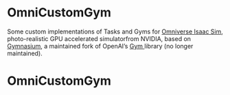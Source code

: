 # OmniCustomGym

Some custom implementations of Tasks and Gyms for [Omniverse Isaac Sim](https://docs.omniverse.nvidia.com/app_isaacsim/app_isaacsim.html), photo-realistic GPU accelerated simulatorfrom NVIDIA, based on
[Gymnasium](https://gymnasium.farama.org/), a maintained fork of OpenAI’s [Gym ](https://github.com/openai/gym) library (no longer maintained).

# OmniCustomGym

